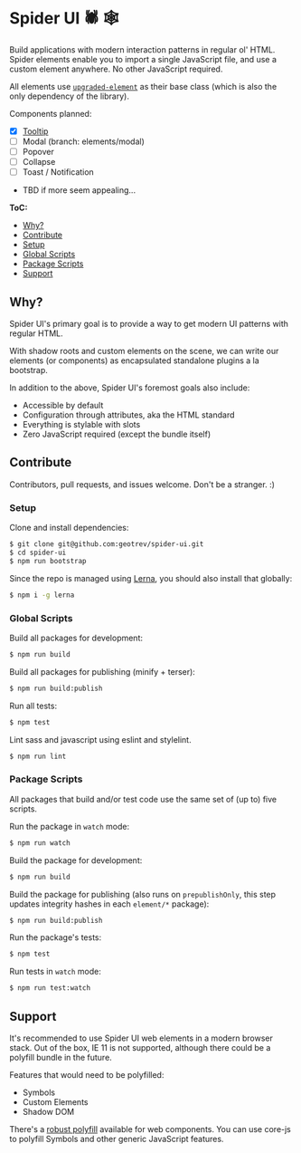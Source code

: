 # Spider UI 🕷 🕸

Build applications with modern interaction patterns in regular ol' HTML. Spider elements enable you to import a single JavaScript file, and use a custom element anywhere. No other JavaScript required.

All elements use [`upgraded-element`](https://github.com/geotrev/upgraded-element) as their base class (which is also the only dependency of the library).

Components planned:

- [x] [Tooltip](components/tooltip)
- [ ] Modal (branch: elements/modal)
- [ ] Popover
- [ ] Collapse
- [ ] Toast / Notification
- TBD if more seem appealing...

**ToC:**

- [Why?](#why)
- [Contribute](#contribute)
- [Setup](#setup)
- [Global Scripts](#global-scripts)
- [Package Scripts](#package-scripts)
- [Support](#support)

## Why?

Spider UI's primary goal is to provide a way to get modern UI patterns with regular HTML.

With shadow roots and custom elements on the scene, we can write our elements (or components) as encapsulated standalone plugins a la bootstrap.

In addition to the above, Spider UI's foremost goals also include:

- Accessible by default
- Configuration through attributes, aka the HTML standard
- Everything is stylable with slots
- Zero JavaScript required (except the bundle itself)

## Contribute

Contributors, pull requests, and issues welcome. Don't be a stranger. :)

### Setup

Clone and install dependencies:

```sh
$ git clone git@github.com:geotrev/spider-ui.git
$ cd spider-ui
$ npm run bootstrap
```

Since the repo is managed using [Lerna](https://github.com/lerna/lerna), you should also install that globally:

```sh
$ npm i -g lerna
```

### Global Scripts

Build all packages for development:

```sh
$ npm run build
```

Build all packages for publishing (minify + terser):

```sh
$ npm run build:publish
```

Run all tests:

```sh
$ npm test
```

Lint sass and javascript using eslint and stylelint.

```sh
$ npm run lint
```

### Package Scripts

All packages that build and/or test code use the same set of (up to) five scripts.

Run the package in `watch` mode:

```sh
$ npm run watch
```

Build the package for development:

```sh
$ npm run build
```

Build the package for publishing (also runs on `prepublishOnly`, this step updates integrity hashes in each `element/*` package):

```sh
$ npm run build:publish
```

Run the package's tests:

```sh
$ npm test
```

Run tests in `watch` mode:

```sh
$ npm run test:watch
```

## Support

It's recommended to use Spider UI web elements in a modern browser stack. Out of the box, IE 11 is not supported, although there could be a polyfill bundle in the future.

Features that would need to be polyfilled:

- Symbols
- Custom Elements
- Shadow DOM

There's a [robust polyfill](https://github.com/webcomponents/polyfills/tree/master/packages/webcomponentsjs#how-to-use) available for web components. You can use core-js to polyfill Symbols and other generic JavaScript features.
